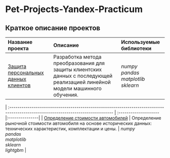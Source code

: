 # Pet-Projects-Yandex-Practicum
## Краткое описание проектов

| **Название проекта** | **Описание** | **Используемые библиотеки** |
| :--------------------------------------------------------------------------------------------------------------------------------- | :-------------------- |:---------------------------|
| [Защита персональных данных клиентов](https://github.com/Sv1r/Pet-Projects-Yandex-Practicum/tree/main/data_protection_practicum)  | Разработка метода преобразования для защиты клиентских данных с последующей реализацией линейной модели машинного обучения. | *numpy*<br/>*pandas*<br/>*matplotlib*<br/>*sklearn* |

| :--------------------------------------------------------------------------------------------------------------------------------- | :-------------------- |:---------------|
| [Определение стоимости автомобилей](https://github.com/Sv1r/Pet-Projects-Yandex-Practicum/tree/main/car_sales_practicum) | Определение рыночной стоимости автомобиля на основе исторических данных: технических характеристик, комплектации и цены. | *numpy*<br/>*pandas*<br/>*matplotlib*<br/>*sklearn*<br/>*lightgbm* |

